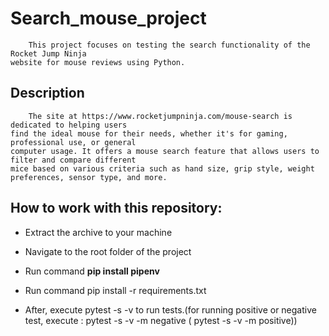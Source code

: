 # Search_mouse_project
        This project focuses on testing the search functionality of the Rocket Jump Ninja
    website for mouse reviews using Python.

## Description
        The site at https://www.rocketjumpninja.com/mouse-search is dedicated to helping users
    find the ideal mouse for their needs, whether it's for gaming, professional use, or general 
    computer usage. It offers a mouse search feature that allows users to filter and compare different
    mice based on various criteria such as hand size, grip style, weight preferences, sensor type, and more.

## How to work with this repository:

-  Extract the archive to your machine

- Navigate to the root folder of the project

- Run command **pip install pipenv**

- Run command pip install -r requirements.txt

- After, execute pytest -s -v to run tests.(for running positive or negative test, execute :  pytest -s -v -m negative ( pytest -s -v -m positive))

